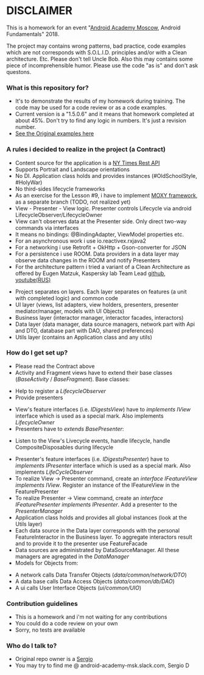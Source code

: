 # DISCLAIMER #

This is a homework for an event "[Android Academy Moscow](https://habr.com/post/420573/), Android Fundamentals" 2018.

The project may contains wrong patterns, bad practice, code examples which are not corresponds with S.O.L.I.D. principles and/or with a Clean architecture.
Etc. Please don't tell Uncle Bob.
Also this may contains some piece of incomprehensible humor.
Please use the code "as is" and don't ask questons.

### What is this repository for? ###

* It's to demonstrate the results of my homework during training. The code may be used for a code review or as a code examples.
* Current version is a "1.5.0.6" and it means that homework completed at about 45%. Don't try to find any logic in numbers. It's just a revision number.
* [See the Original examples here](https://github.com/android-academy-msk)

### A rules i decided to realize in the project (a Contract) ###

* Content source for the application is a [NY Times Rest API](https://developer.nytimes.com/top_stories_v2.json#/Documentation/GET/%7Bsection%7D.%7Bformat%7D)
* Supports Portrait and Landscape orientations
* No DI. Application class holds and provides instances (#OldSchoolStyle, #HolyWar)
* No third-sides lifecycle frameworks
* As an exercise for the Lesson #9, i have to implement [MOXY framework](https://github.com/Arello-Mobile/Moxy), as a separate branch (TODO, not realized yet)
* View - Presenter - View logic. Presenter controls Lifecycle via android LifecycleObserver/LifecycleOwner
* View can't observes data at the Presenter side. Only direct two-way commands via interfaces
* It means no bindings: @BindingAdapter, ViewModel properties etc.
* For an asynchronous work i use io.reactivex.rxjava2
* For a networking i use Retrofit + OkHttp + Gson-converter for JSON
* For a persistence i use ROOM. Data providers in a data layer may observe data changes in the ROOM and notify Presenters
* For the architecture pattern i tried a variant of a Clean Architecture as offered by Eugen Matzuk, Kaspersky lab Team Lead  [github](https://github.com/matzuk/TestableCodeMobius), [youtube(RUS)](https://www.youtube.com/watch?v=AlxMGxs2QnM)
+ Project separates on layers. Each layer separates on features (a unit with completed logic) and common code
+ UI layer (views, list adapters, view holders, presenters, presenter mediator/manager, models with UI Objects)
+ Business layer (interactor manager, interactor facades, interactors)
+ Data layer (data manager, data source managers, network part with Api and DTO, database part with DAO, shared preferences)
+ Utils layer (contains an Application class and any utils)

### How do I get set up? ###

* Please read the Contract above
* Activity and Fragment views have to extend their base classes (_BaseActivity_ / _BaseFragment_). Base classes:
+ Help to register a _LifecycleObserver_
+ Provide presenters
* View's feature interfaces (i.e. *IDigestsView*) have to _implements IView_ interface which is used as a special mark. Also implements _LifecycleOwner_
* Presenters have to _extends BasePresenter_:
+ Listen to the View's Livecycle events, handle lifecycle, handle CompositeDisposables during lifecycle
* Presenter's feature interfaces (i.e. *IDigestsPresenter*) have to _implements IPresenter_ interface which is used as a special mark. Also implements _LifeCycleObserver_
* To realize View -> Presenter command, create an _interface IFeatureView implements IView_. Register an instance of the IFeatureView in the FeaturePresenter
* To realize Presenter -> View command, create an _interface IFeaturePresenter implements IPresenter_. Add a presenter to the _PresenterManager_
* Application class holds and provides all global instances (look at the Utils layer)
* Each data source in the Data layer corresponds with the personal FeatureInteractor in the Business layer. To aggregate interactors result and to provide it to the presenter use FeatureFacade
* Data sources are administrated by DataSourceManager. All these managers are agregated in the _DataManager_
* Models for Objects from:
+ A network calls Data Transfer Objects (_data/common/network/DTO_)
+ A data base calls Data Access Objects (_data/common/db/DAO_)
+ A ui calls User Interface Objects (_ui/common/UIO_)

### Contribution guidelines ###

* This is a homework and i'm not waiting for any contributions
* You could do a code review on your own
* Sorry, no tests are available

### Who do I talk to? ###

* Original repo owner is a [Sergio](https://github.com/webanimal)
* You may try to find me @ android-academy-msk.slack.com, Sergio D